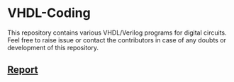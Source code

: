 # VHDL-Coding

This repository contains various VHDL/Verilog programs for digital circuits. Feel free to raise issue or contact the contributors in case of any doubts or development of this repository.

## [Report](https://github.com/Shrutii07/VHDL-Verilog-Coding/blob/main/Lab_Report.pdf)
